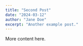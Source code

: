 ```yaml
---
title: "Second Post"
date: "2024-03-12"
author: "Jane Doe"
excerpt: "Another example post."
---
```


More content here.

